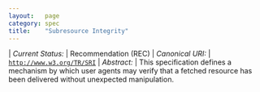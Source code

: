 ```yaml
---
layout:   page
category: spec
title:    "Subresource Integrity"
---
```


| *Current Status:* | Recommendation (REC)
| *Canonical URI:* | [`http://www.w3.org/TR/SRI`](http://www.w3.org/TR/SRI)
| *Abstract:* | This specification defines a mechanism by which user agents may verify that a fetched resource has been delivered without unexpected manipulation.